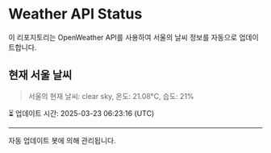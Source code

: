 
# Weather API Status

이 리포지토리는 OpenWeather API를 사용하여 서울의 날씨 정보를 자동으로 업데이트합니다.

## 현재 서울 날씨
> 서울의 현재 날씨: clear sky, 온도: 21.08°C, 습도: 21%

⏳ 업데이트 시간: 2025-03-23 06:23:16 (UTC)

---
자동 업데이트 봇에 의해 관리됩니다.
